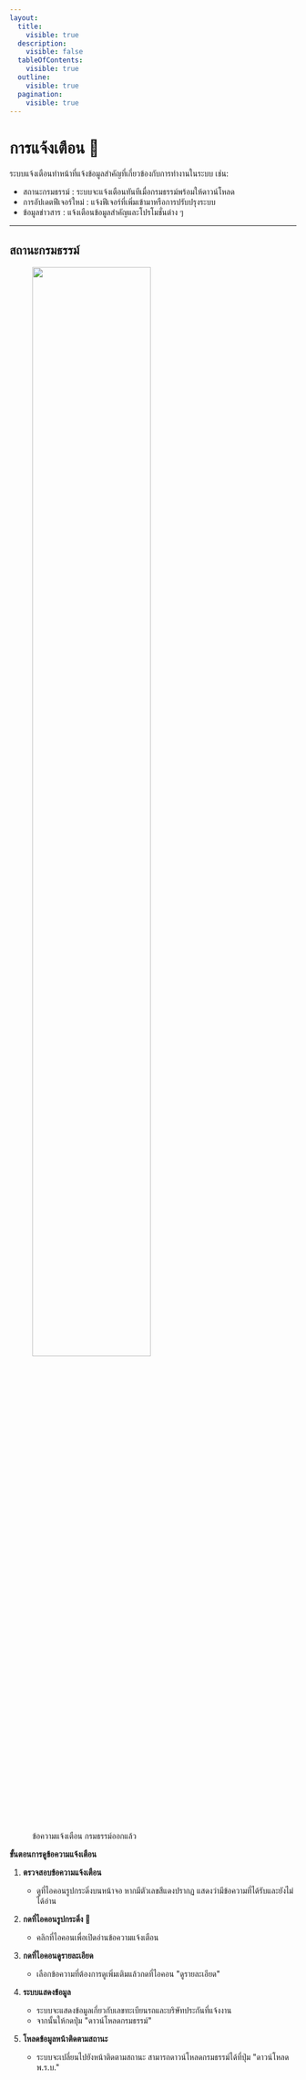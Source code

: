 ```yaml
---
layout:
  title:
    visible: true
  description:
    visible: false
  tableOfContents:
    visible: true
  outline:
    visible: true
  pagination:
    visible: true
---
```


# การแจ้งเตือน 🔔

ระบบแจ้งเตือนทำหน้าที่แจ้งข้อมูลสำคัญที่เกี่ยวข้องกับการทำงานในระบบ เช่น:

- สถานะกรมธรรม์ : ระบบจะแจ้งเตือนทันทีเมื่อกรมธรรม์พร้อมให้ดาวน์โหลด
- การอัปเดตฟีเจอร์ใหม่ : แจ้งฟีเจอร์ที่เพิ่มเข้ามาหรือการปรับปรุงระบบ
- ข้อมูลข่าวสาร : แจ้งเตือนข้อมูลสำคัญและโปรโมชั่นต่าง ๆ

---

## สถานะกรมธรรม์ 

<figure>
    <img src="https://drive.google.com/uc?export=view&id=1gUVmfkcugaDDTlxdz40IjYIqngRqTbc4" alt="" style="width: 70%; max-width: 300px;">
    <figcaption>
        <p>ข้อความแจ้งเตือน กรมธรรม์ออกแล้ว</p>
    </figcaption>
</figure>

**ขั้นตอนการดูข้อความแจ้งเตือน**

1. **ตรวจสอบข้อความแจ้งเตือน**
   - ดูที่ไอคอนรูปกระดิ่งบนหน้าจอ หากมีตัวเลขสีแดงปรากฏ แสดงว่ามีข้อความที่ได้รับและยังไม่ได้อ่าน

2. **กดที่ไอคอนรูปกระดิ่ง 🔔**
   - คลิกที่ไอคอนเพื่อเปิดอ่านข้อความแจ้งเตือน

3. **กดที่ไอคอนดูรายละเอียด**
   - เลือกข้อความที่ต้องการดูเพิ่มเติมแล้วกดที่ไอคอน "ดูรายละเอียด"

4. **ระบบแสดงข้อมูล**
   - ระบบจะแสดงข้อมูลเกี่ยวกับเลขทะเบียนรถและบริษัทประกันที่แจ้งงาน
   - จากนั้นให้กดปุ่ม "ดาวน์โหลดกรมธรรม์"

5. **โหลดข้อมูลหน้าติดตามสถานะ**
   - ระบบจะเปลี่ยนไปยังหน้าติดตามสถานะ สามารถดาวน์โหลดกรมธรรม์ได้ที่ปุ่ม "ดาวน์โหลด พ.ร.บ."













